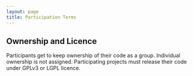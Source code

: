 ```yaml
---
layout: page
title: Participation Terms
---
```


## Ownership and Licence

Participants get to keep ownership of their code as a group. Individual ownership is not assigned.
Participating projects must release their code under GPLv3 or LGPL licence.

